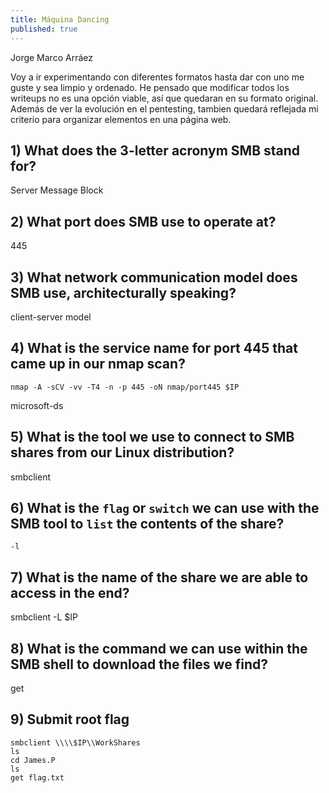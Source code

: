 ```yaml
---
title: Máquina Dancing
published: true
---
```


Jorge Marco Arráez  

Voy a ir experimentando con diferentes formatos hasta dar con uno me guste y sea limpio y ordenado. 
He pensado que modificar todos los writeups no es una opción viable, así que quedaran en su formato original. Además de ver la evolución en el pentesting, tambien quedará reflejada mi criterio para organizar elementos en una página web.

## [](#header-3) 1) What does the 3-letter acronym SMB stand for? 

Server Message Block  

## [](#header-3) 2) What port does SMB use to operate at? 

445

## [](#header-3) 3) What network communication model does SMB use, architecturally speaking? 

client-server model

## [](#header-3) 4) What is the service name for port 445 that came up in our nmap scan? 

```
nmap -A -sCV -vv -T4 -n -p 445 -oN nmap/port445 $IP
```

microsoft-ds

## [](#header-3) 5) What is the tool we use to connect to SMB shares from our Linux distribution? 

smbclient

## [](#header-3) 6) What is the `flag` or `switch` we can use with the SMB tool to `list` the contents of the share? 
```
-l
```
## [](#header-3) 7) What is the name of the share we are able to access in the end?   

smbclient -L $IP

## [](#header-3) 8) What is the command we can use within the SMB shell to download the files we find? 

get

## [](#header-3) 9) Submit root flag 

```
smbclient \\\\$IP\\WorkShares  
ls  
cd James.P 
ls  
get flag.txt 
```
